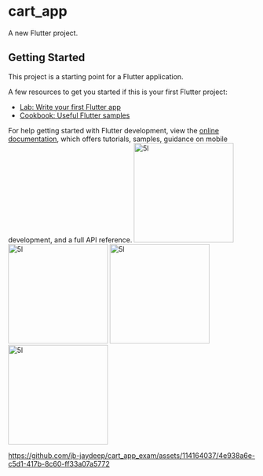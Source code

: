 # cart_app

A new Flutter project.

## Getting Started

This project is a starting point for a Flutter application.

A few resources to get you started if this is your first Flutter project:

- [Lab: Write your first Flutter app](https://docs.flutter.dev/get-started/codelab)
- [Cookbook: Useful Flutter samples](https://docs.flutter.dev/cookbook)

For help getting started with Flutter development, view the
[online documentation](https://docs.flutter.dev/), which offers tutorials,
samples, guidance on mobile development, and a full API reference.
<img width="203" alt="5l" src="https://github.com/jb-jaydeep/cart_app_exam/assets/114164037/2d5bf772-0216-4357-8418-e1705651c56b">
<img width="203" alt="5l" src="https://github.com/jb-jaydeep/cart_app_exam/assets/114164037/85a9b66f-f272-405b-81a3-45c9c7af8b86">
<img width="203" alt="5l" src="https://github.com/jb-jaydeep/cart_app_exam/assets/114164037/cb897ab7-21c7-4ada-9c0d-aff2f3280064">
<img width="203" alt="5l" src="https://github.com/jb-jaydeep/cart_app_exam/assets/114164037/ba049ec2-d674-48a5-9a63-29f981d64d0b">

https://github.com/jb-jaydeep/cart_app_exam/assets/114164037/4e938a6e-c5d1-417b-8c60-ff33a07a5772

